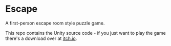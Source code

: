# Escape

A first-person escape room style puzzle game.

This repo contains the Unity source code - if you just want to play the game there's a download over at [itch.io](https://dperrysvendsen.itch.io/escape).

